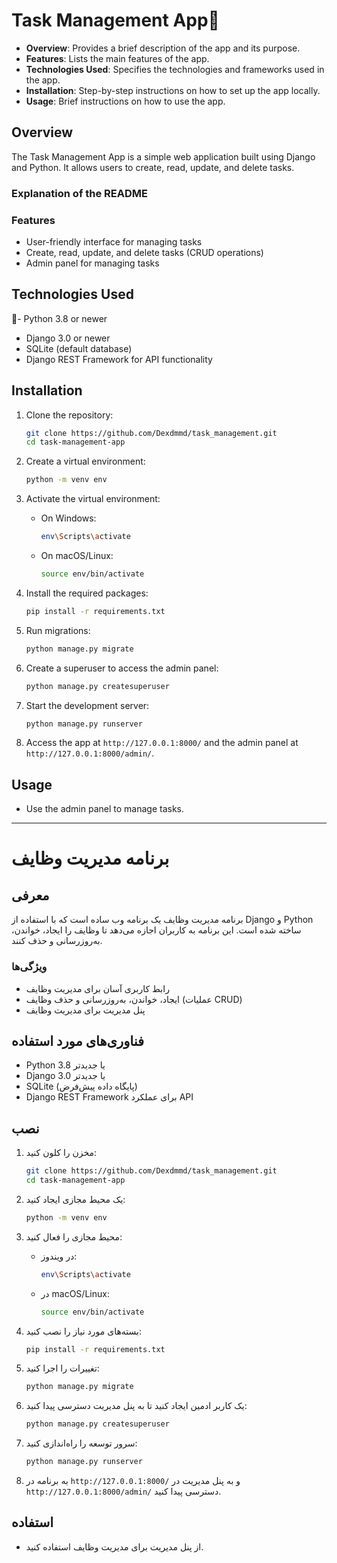 # Task Management App🤔
- **Overview**: Provides a brief description of the app and its purpose.
- **Features**: Lists the main features of the app.
- **Technologies Used**: Specifies the technologies and frameworks used in the app.
- **Installation**: Step-by-step instructions on how to set up the app locally.
- **Usage**: Brief instructions on how to use the app.
## Overview

The Task Management App is a simple web application built using Django and Python. It allows users to create, read, update, and delete tasks.
### Explanation of the README




### Features

- User-friendly interface for managing tasks
- Create, read, update, and delete tasks (CRUD operations)
- Admin panel for managing tasks

## Technologies Used

🐍- Python 3.8 or newer
- Django 3.0 or newer
- SQLite (default database)
- Django REST Framework for API functionality

## Installation

1. Clone the repository:
   ```bash
   git clone https://github.com/Dexdmmd/task_management.git
   cd task-management-app
2. Create a virtual environment:
   ```bash
   python -m venv env
   ```

3. Activate the virtual environment:
   - On Windows:
     ```bash
     env\Scripts\activate
     ```
   - On macOS/Linux:
     ```bash
     source env/bin/activate
     ```

4. Install the required packages:
   ```bash
   pip install -r requirements.txt
   ```

5. Run migrations:
   ```bash
   python manage.py migrate
   ```

6. Create a superuser to access the admin panel:
   ```bash
   python manage.py createsuperuser
   ```

7. Start the development server:
   ```bash
   python manage.py runserver
   ```

8. Access the app at `http://127.0.0.1:8000/` and the admin panel at `http://127.0.0.1:8000/admin/`.

## Usage

- Use the admin panel to manage tasks.
---
# برنامه مدیریت وظایف

## معرفی

برنامه مدیریت وظایف یک برنامه وب ساده است که با استفاده از Django و Python ساخته شده است. این برنامه به کاربران اجازه می‌دهد تا وظایف را ایجاد، خواندن، به‌روزرسانی و حذف کنند.

### ویژگی‌ها

- رابط کاربری آسان برای مدیریت وظایف
- ایجاد، خواندن، به‌روزرسانی و حذف وظایف (عملیات CRUD)
- پنل مدیریت برای مدیریت وظایف

## فناوری‌های مورد استفاده

- Python 3.8 یا جدیدتر
- Django 3.0 یا جدیدتر
- SQLite (پایگاه داده پیش‌فرض)
- Django REST Framework برای عملکرد API

## نصب

1. مخزن را کلون کنید:
   ```bash
   git clone https://github.com/Dexdmmd/task_management.git
   cd task-management-app
   ```

2. یک محیط مجازی ایجاد کنید:
   ```bash
   python -m venv env
   ```

3. محیط مجازی را فعال کنید:
   - در ویندوز:
     ```bash
     env\Scripts\activate
     ```
   - در macOS/Linux:
     ```bash
     source env/bin/activate
     ```

4. بسته‌های مورد نیاز را نصب کنید:
   ```bash
   pip install -r requirements.txt
   ```

5. تغییرات را اجرا کنید:
   ```bash
   python manage.py migrate
   ```

6. یک کاربر ادمین ایجاد کنید تا به پنل مدیریت دسترسی پیدا کنید:
   ```bash
   python manage.py createsuperuser
   ```

7. سرور توسعه را راه‌اندازی کنید:
   ```bash
   python manage.py runserver
   ```

8. به برنامه در `http://127.0.0.1:8000/` و به پنل مدیریت در `http://127.0.0.1:8000/admin/` دسترسی پیدا کنید.

## استفاده

- از پنل مدیریت برای مدیریت وظایف استفاده کنید.
